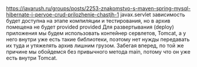 https://javarush.ru/groups/posts/2253-znakomstvo-s-maven-spring-mysql-hibernate-i-pervoe-crud-prilozhenie-chastjh-1
javax.servlet
зависимость будет доступна на этапе компиляции и тестирования, но в архив помещена не будет provided
<scope>provided</scope>
Для развертывания (deploy) приложения мы будем использовать контейнер сервлетов, Tomcat, а у него внутри уже есть такие библиотеки, поэтому нет нужды передавать их туда и утяжелять архив лишним грузом. Забегая вперед, по той же причине мы обойдемся без привычного метода main, потому что он уже есть внутри Tomcat.
